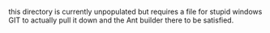 this directory is currently unpopulated but requires a file for
stupid windows GIT to actually pull it down and the Ant builder
there to be satisfied.